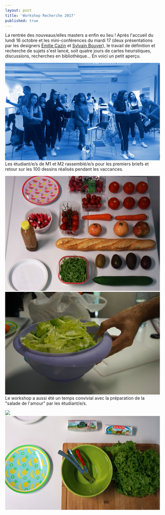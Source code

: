 ```yaml
---
layout: post
title: 'Workshop Recherche 2017'
published: true
---
```


<p>La rentrée des nouveaux/elles masters a enfin eu lieu ! Après l'accueil du lundi 16 octobre et les mini-conférences du mardi 17 (deux présentations par les designers <a href="http://emiliecazin.com/">Émilie Cazin</a> et <a href="http://dizayner.fr/">Sylvain Bouyer</a>), le travail de définition et recherche de sujets s'est lancé, soit quatre jours de cartes heuristiques, discussions, recherches en bibliothèque... En voici un petit aperçu.</p>

<img src="/../img/2017_11/00_recherche17.jpg"/>
<figcaption>Les étudiant/e/s de M1 et M2 rassemblé/e/s pour les premiers briefs et retour sur les 100 dessins réalisés pendant les vaccances.</figcaption>
<p></p>

<img src="/../img/2017_11/01_recherche17.jpg"/>
<img src="/../img/2017_11/02_recherche17.jpg"/>
<figcaption>Le workshop a aussi été un temps convivial avec la préparation de la "salade de l'amour" par les étudiant/e/s.</figcaption>
<p></p>
<img src="/../img/2017_11/03_recherche17.jpg"/>
<img src="/../img/2017_11/04_recherche17.jpg"/>




 